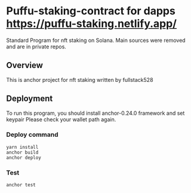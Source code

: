 # Puffu-staking-contract for dapps https://puffu-staking.netlify.app/
Standard Program for nft staking on Solana.
Main sources were removed and are in private repos.
## Overview
This is anchor project for nft staking written by fullstack528

## Deployment
To run this program, you should install anchor-0.24.0 framework and set keypair
Please check your wallet path again.
### Deploy command
```
yarn install
anchor build
anchor deploy
```
### Test
```
anchor test
```

